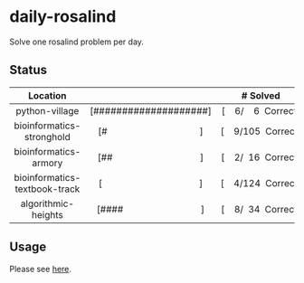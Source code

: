 # daily-rosalind
Solve one rosalind problem per day.

## Status
Location |   | # Solved
:---:|:---:|:---:
python-village|[####################]|[&nbsp;&nbsp;&nbsp;&nbsp;6/&nbsp;&nbsp;&nbsp;&nbsp;6&nbsp;&nbsp;Correct]
bioinformatics-stronghold|[#&nbsp;&nbsp;&nbsp;&nbsp;&nbsp;&nbsp;&nbsp;&nbsp;&nbsp;&nbsp;&nbsp;&nbsp;&nbsp;&nbsp;&nbsp;&nbsp;&nbsp;&nbsp;&nbsp;&nbsp;&nbsp;&nbsp;&nbsp;&nbsp;&nbsp;&nbsp;&nbsp;&nbsp;&nbsp;&nbsp;&nbsp;&nbsp;&nbsp;&nbsp;&nbsp;&nbsp;&nbsp;&nbsp;]|[&nbsp;&nbsp;&nbsp;&nbsp;9/105&nbsp;&nbsp;Correct]
bioinformatics-armory|[##&nbsp;&nbsp;&nbsp;&nbsp;&nbsp;&nbsp;&nbsp;&nbsp;&nbsp;&nbsp;&nbsp;&nbsp;&nbsp;&nbsp;&nbsp;&nbsp;&nbsp;&nbsp;&nbsp;&nbsp;&nbsp;&nbsp;&nbsp;&nbsp;&nbsp;&nbsp;&nbsp;&nbsp;&nbsp;&nbsp;&nbsp;&nbsp;&nbsp;&nbsp;&nbsp;&nbsp;]|[&nbsp;&nbsp;&nbsp;&nbsp;2/&nbsp;&nbsp;16&nbsp;&nbsp;Correct]
bioinformatics-textbook-track|[&nbsp;&nbsp;&nbsp;&nbsp;&nbsp;&nbsp;&nbsp;&nbsp;&nbsp;&nbsp;&nbsp;&nbsp;&nbsp;&nbsp;&nbsp;&nbsp;&nbsp;&nbsp;&nbsp;&nbsp;&nbsp;&nbsp;&nbsp;&nbsp;&nbsp;&nbsp;&nbsp;&nbsp;&nbsp;&nbsp;&nbsp;&nbsp;&nbsp;&nbsp;&nbsp;&nbsp;&nbsp;&nbsp;&nbsp;&nbsp;]|[&nbsp;&nbsp;&nbsp;&nbsp;4/124&nbsp;&nbsp;Correct]
algorithmic-heights|[####&nbsp;&nbsp;&nbsp;&nbsp;&nbsp;&nbsp;&nbsp;&nbsp;&nbsp;&nbsp;&nbsp;&nbsp;&nbsp;&nbsp;&nbsp;&nbsp;&nbsp;&nbsp;&nbsp;&nbsp;&nbsp;&nbsp;&nbsp;&nbsp;&nbsp;&nbsp;&nbsp;&nbsp;&nbsp;&nbsp;&nbsp;&nbsp;]|[&nbsp;&nbsp;&nbsp;&nbsp;8/&nbsp;&nbsp;34&nbsp;&nbsp;Correct]

## Usage
Please see [here](./usage).
